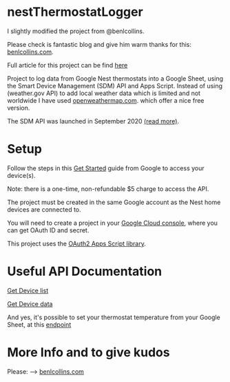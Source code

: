 # nestThermostatLogger

I slightly modified the project from @benlcollins. 

Please check is fantastic blog and give him warm thanks for this: [benlcollins.com](https://www.benlcollins.com). 

Full article for this project can be find [here](https://www.benlcollins.com/apps-script/nest-thermostat/) 

Project to log data from Google Nest thermostats into a Google Sheet, using the Smart Device Management (SDM) API and Apps Script. 
Instead of using (weather.gov API) to add local weather data which is limited and not worldwide I have used [openweathermap.com](https://openweathermap.com).   which offer a nice free version.

The SDM API was launched in September 2020 [(read more)](https://developers.googleblog.com/2020/09/google-nest-device-access-console.html).

# Setup
Follow the steps in this [Get Started](https://developers.google.com/nest/device-access/get-started) guide from Google to access your device(s).

Note: there is a one-time, non-refundable $5 charge to access the API.

The project must be created in the same Google account as the Nest home devices are connected to.

You will need to create a project in your [Google Cloud console](https://console.cloud.google.com/), where you can get OAuth ID and secret.

This project uses the [OAuth2 Apps Script library](https://github.com/googleworkspace/apps-script-oauth2).

# Useful API Documentation

[Get Device list](https://developers.google.com/nest/device-access/reference/rest/v1/enterprises.devices/list)

[Get Device data](https://developers.google.com/nest/device-access/reference/rest/v1/enterprises.devices/get)

And yes, it's possible to set your thermostat temperature from your Google Sheet, at this [endpoint](https://developers.google.com/nest/device-access/traits/device/thermostat-temperature-setpoint)

# More Info and to give kudos 

Please: --> [benlcollins.com](https://www.benlcollins.com)

